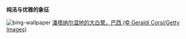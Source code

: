 
**纯洁与优雅的象征**

![bing-wallpaper](https://www.bing.com/th?id=OHR.ArdeAlba_ZH-CN6807697569_1920x1080.jpg)
[潘塔纳尔湿地的大白鹭，巴西 (© Geraldi Corsi/Getty Images)](https://www.bing.com/search?q=%E5%A4%A7%E7%99%BD%E9%B9%AD&amp;form=hpcapt&amp;mkt=zh-cn)
  